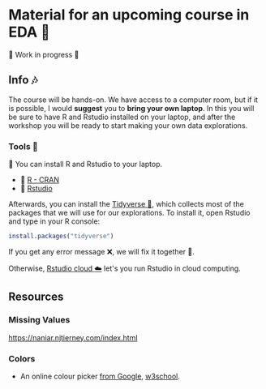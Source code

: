 # Material for an upcoming course in EDA :milky_way:

:rocket: Work in progress :construction_worker: 


## Info :notes:

The course will be hands-on. We have access to a computer room, but if it is possible, I would **suggest** you to **bring your own laptop**. In this you will be sure to have R and Rstudio installed on your laptop, and after the workshop you will be ready to start making your own data explorations.


### Tools :hammer:

:floppy_disk: You can install R and Rstudio to your laptop.

- :link: [R - CRAN](https://cran.r-project.org/)
- :link: [Rstudio](https://rstudio.com/products/rstudio/download/#download)

Afterwards, you can install the [Tidyverse :milky_way:](https://www.tidyverse.org/), which collects most of the packages that we will use for our explorations. To install it, open Rstudio  and type in your R console:

```r
install.packages("tidyverse")
```

If you get any error message :x:, we will fix it together :sparkler:.


Otherwise, [Rstudio cloud :cloud:](https://rstudio.cloud/) let's you run Rstudio in cloud computing.




## Resources




### Missing Values

https://naniar.njtierney.com/index.html

### Colors

- An online colour picker [from Google](https://www.google.com/search?q=colour+picker+online&oq=colour+picker+online), [w3school](https://www.w3schools.com/colors/colors_picker.asp). 